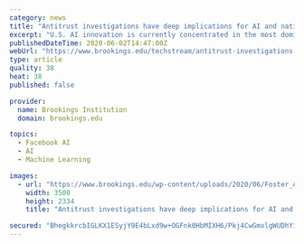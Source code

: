 ```yaml
---
category: news
title: "Antitrust investigations have deep implications for AI and national security"
excerpt: "U.S. AI innovation is currently concentrated in the most dominant private sector firms; moving forward, American AI leadership may hinge on an ecosystem shaped by antitrust action."
publishedDateTime: 2020-06-02T14:47:00Z
webUrl: "https://www.brookings.edu/techstream/antitrust-investigations-have-deep-implications-for-ai-and-national-security/"
type: article
quality: 38
heat: 38
published: false

provider:
  name: Brookings Institution
  domain: brookings.edu

topics:
  - Facebook AI
  - AI
  - Machine Learning

images:
  - url: "https://www.brookings.edu/wp-content/uploads/2020/06/Foster_Antitrust.jpg"
    width: 3500
    height: 2334
    title: "Antitrust investigations have deep implications for AI and national security"

secured: "BhegkkrcbIGLKX1ESyjY9E4bLxd9w+OGFnk0HbMIXH6/Pkj4CwGmxlgWUDhYi/VY4kgNnOGTh8JBRW3UlfTb+ElZY3tEKPeN0FrWZ4JFZQEeS033s1XbRpTyuebIIZCMxlZ7jY6W35IPyHNYeDJHdd+0Z+K8pwjJPKT5wF/HOVNYAF6eSHF0V8zkm3PseMYHjnzTyX6zr/46A9J8CbIh85KBXBnP3DoFnNzkEP6BBIswLH84CLkF4LqcLhwe/soastjLqx0s7TMLByzjyHcAcSkXIO/VH8pl1gY+Qfrcocm/zPfQRoKRR3yWlxbgxEdadomyv488Mq+MMFNtJoa4AhCYue4AW00libazgiQyWNPCtsH8HMda7t1PRh4BedRb8l8fe6RJUoCvyOFXfqACqgA9ZYUthHP0a6rh7UesFfz1cDr8j0Hawb1A1BpCzOzz08Fq/l6cIAcH7NGYdRSUsL8730d2aKotX7raRDqwCDU=;uH4kUsCNbAQA1QeQnFZPSA=="
---
```


